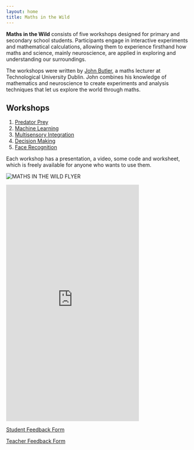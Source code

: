 ```yaml
---
layout: home
title: Maths in the Wild
---
```



**Maths in the Wild** consists of five workshops designed for primary and secondary school students. Participants engage in interactive experiments and mathematical calculations, allowing them to experience firsthand how maths and science, mainly neuroscience, are applied in exploring and understanding our surroundings.

The workshops were written by 
[John Butler](https://johnsbutler.netlify.app), 
a maths lecturer at Technological
University Dublin. John combines his knowledge
of mathematics and neuroscience to create
experiments and analysis techniques that
let us explore the world through maths.

## Workshops
1. [Predator Prey](01_Predator_Prey/index.md)
2. [Machine Learning](02_NeuroAI/index.md)
3. [Multisensory Integration](03_Multisensory/index.md)
4. [Decision Making](04_DecisionMaking/index.md)
5. [Face Recognition](05_EigenFaces/index.md)

Each workshop has a presentation, a video, some code and worksheet, which is freely available for anyone who wants to use them.

![MATHS IN THE WILD FLYER](https://github.com/user-attachments/assets/dbf14801-501d-457f-8ff9-7df77a99db15)




<iframe width="360" height="640" 
        src="https://www.youtube.com/embed/najLpsySkio?si=r9WmtoV5vOf9tv6u"
        title="YouTube video player" 
        frameborder="0" 
        allow="accelerometer; autoplay; clipboard-write; encrypted-media; gyroscope; picture-in-picture" 
        allowfullscreen>
</iframe>

[Student Feedback Form](https://forms.office.com/Pages/ResponsePage.aspx?id=yxdjdkjpX06M7Nq8ji_V2q-wIvl2CEdBnFykVKs9cpNUMFBNWFY4R1hDUjU2SjRNU0xKR1o2Q0RYTi4u)

[Teacher Feedback Form](https://forms.cloud.microsoft/Pages/ResponsePage.aspx?id=yxdjdkjpX06M7Nq8ji_V2q-wIvl2CEdBnFykVKs9cpNUOTVMWE0zVUhJVTVPUEpGTUQyVDdXNEs3Vi4u)
